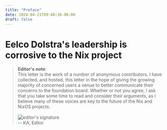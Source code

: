 ```yaml
---
title: "Preface"
date: 2024-04-21T09:48:16-06:00
draft: false
---
```


# Eelco Dolstra's leadership is corrosive to the Nix project

> **Editor's note**:  
> This letter is the work of a number of anonymous contributors. 
> I have collected, and hosted, this letter in the hope of giving the growing majority
> of concerned users a venue to better communicate their concerns to the foundation board.
> Whether or not you agree, I ask that you take some time to read and consider their arguments,
> as I believe many of these voices are key to the future of the Nix and NixOS projects.  
> &nbsp;  
> ![editor's signature](/post-media/editor_signature.png)  
> -- KA, Editor

